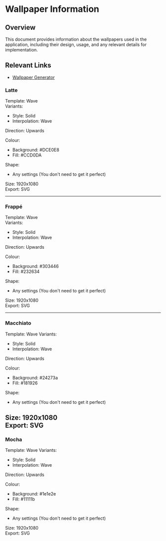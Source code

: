 # Wallpaper Information

## Overview
This document provides information about the wallpapers used in the application, including their design, usage, and any relevant details for implementation.

## Relevant Links
- [Wallpaper Generator](https://app.haikei.app/)

### Latte
Template: Wave  
Variants:
 - Style: Solid
 - Interpolation: Wave

Direction: Upwards  

Colour:
 - Background: #DCE0E8
 - Fill: #CCD0DA

Shape:
 - Any settings (You don't need to get it perfect)

Size: 1920x1080  
Export: SVG

---

### Frappé
Template: Wave  
Variants:
 - Style: Solid
 - Interpolation: Wave

Direction: Upwards

Colour:
 - Background: #303446
 - Fill: #232634

Shape:
 - Any settings (You don't need to get it perfect)

Size: 1920x1080  
Export: SVG

---

### Macchiato
Template: Wave
Variants:
 - Style: Solid
 - Interpolation: Wave

Direction: Upwards

Colour:
 - Background: #24273a
 - Fill: #181926

Shape:
 - Any settings (You don't need to get it perfect)

Size: 1920x1080  
Export: SVG
---

### Mocha
Template: Wave
Variants:
 - Style: Solid
 - Interpolation: Wave

Direction: Upwards

Colour:
 - Background: #1e1e2e
 - Fill: #11111b

Shape:
 - Any settings (You don't need to get it perfect)

Size: 1920x1080  
Export: SVG
